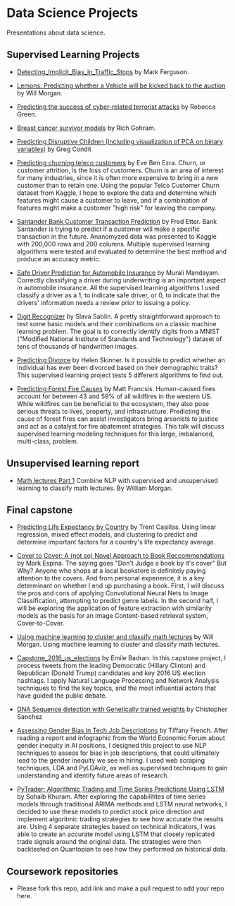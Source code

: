 # Data Science Projects
Presentations about data science.

## Supervised Learning Projects
- [Detecting_Implicit_Bias_in_Traffic_Stops](https://github.com/maf5509/Detecting_Implicit_Bias_in_Traffic_Stops) by Mark Ferguson.

- [Lemons: Predicting whether a Vehicle will be kicked back to the auction](https://github.com/ExtraLime/lemons) by Will Morgan. 



- [Predicting the success of cyber-related terrorist attacks](https://github.com/Begecky/Thinkful_Materials/tree/master/Unit_3_Capstone) by Rebecca Green.

- [Breast cancer survivor models](https://github.com/richardgorham1/ds-supervised-learning-capstone-lite) by Rich Gohram.    

- [Predicting Disruptive Children (Including visualization of PCA on binary variables)](https://github.com/conditg/predicting-disruption) by Greg Condit

- [Predicting churning teleco customers](https://github.com/ecbenezra/ThinkfulAssignments/tree/master/Midterm-Capstone-Report) by Eve Ben Ezra. Churn, or customer attrition, is the loss of customers. Churn is an area of interest for many industries, since it is often more expensive to bring in a new customer than to retain one. Using the popular Telco Customer Churn dataset from Kaggle, I hope to explore the data and determine which features might cause a customer to leave, and if a combination of features might make a customer "high risk" for leaving the company.

- [Santander Bank Customer Transaction Prediction](https://github.com/etterfred/Thinkful/blob/master/Santander_Bank_supervised_learning_capstone.ipynb) by Fred Etter.  Bank Santander is trying to predict if a customer will make a specific transaction in the future.  Ananomyzed data was presented to Kaggle with 200,000 rows and 200 columns.  Multiple supervised learning algorithms were tested and evaluated to determine the best method and produce an accuracy metric.

- [Safe Driver Prediction for Automobile Insurance](https://github.com/mu-mandayam/DataScience/blob/master/Supervised_Learning_Capstone/Sup_Learning_Capstone_Safe_Driver.ipynb) by Murali Mandayam. Correctly classifying a driver during underwriting is an important aspect in automobile insurance. All the supervised learning algorithms I used classify a driver as a 1, to indicate safe driver, or 0, to indicate that the drivers' information needs a review prior to issuing a policy.

- [Digit Recognizer](https://github.com/ISSablin/Digit_Recognizer.git) by Slava Sablin. A pretty straightforward approach to test some basic models and their combinations on a classic machine learning problem.  The goal is to correctly identify digits from a MNIST ("Modified National Institute of Standards and Technology") dataset of tens of thousands of handwritten images. 

- [Predicting Divorce](https://github.com/SmellsLikeCake/predicting-divorce) by Helen Skinner. 
Is it possible to predict whether an individual has ever been divorced based on their demographic traits? This supervised learning project tests 5 different algorithms to find out.

- [Predicting Forest Fire Causes](https://github.com/mkfrancsis/Thinkful-Supervised-Learning-Capstone) by Matt Francsis.
Human-caused fires account for between 43 and 59% of all wildfires in the western US. While wildfires can be beneficial to the ecosystem, they also pose serious threats to lives, property, and infrastructure. Predicting the cause of forest fires can assist investigators bring arsonists to justice and act as a catalyst for fire abatement strategies. This talk will discuss supervised learning modeling techniques for this large, imbalanced, multi-class, problem.


## Unsupervised learning report

- [Math lectures Part 1](https://github.com/ExtraLime/math-lectures) Combine NLP with supervised and unsupervised learning to classify math lectures. By William Morgan.

## Final capstone


- [Predicting Life Expectancy by Country](https://github.com/trent129/Final-Thinkful-Capstone) by Trent Casillas. Using linear regression, mixed effect models, and clustering to predict and determine important factors for a country's life expectancy average. 

- [Cover to Cover: A (not so) Novel Approach to Book Reccommendations](https://www.thinkful.com/project-hunt/projects/cover-to-cover-a-not-so-novel-approach-to-book-reccommendations-4230) by Mark Espina. The saying goes "Don't Judge a book by it's cover" But Why? Anyone who shops at a local bookstore is definitely paying attention to the covers. And from personal experience, it is a key determinant on whether I end up purchasing a book. First, I will discuss the pros and cons of applying Convolutional Neural Nets to Image Classification, attempting to predict genre labels. In the second half, I will be exploring the application of feature extraction with similarity models as the basis for an Image Content-based retrieval system, Cover-to-Cover.

- [Using machine learning to cluster and classify math lectures](https://github.com/ExtraLime/math-lectures) by Will Morgan. Using machine learning to cluster and classify math lectures.

- [Capstone_2016_us_elections](https://github.com/ebadran/thinkfulBC/blob/master/final_capstone/Capstone_2016_us_elections.ipynb) by Emile Badran. In this capstone project, I process tweets from the leading Democratic (Hillary Clinton) and Republican (Donald Trump) candidates and key 2016 US election hashtags. I apply Natural Language Processing and Network Analysis techniques to find the key topics, and the most influential actors that have guided the public debate.


 
 - [DNA Sequence detection with Genetically trained weights](https://github.com/christophersanchez/DataScience/tree/master/Thinkful/Unit6) by Chistopher Sanchez
 
 - [Assessing Gender Bias in Tech Job Descriptions](https://github.com/tshaefrench/dataviz/tree/master/Final%20Capstone) by Tiffany French. 
After reading a report and infographic from the World Economic Forum about gender inequity in AI positions, I designed this project to use NLP techniques to assess for bias in job descriptions, that could ultimately lead to the gender inequity we see in hiring.  I used web scraping techniques, LDA and PyLDAviz, as well as supervised techniques to gain understanding and identify future areas of research.

- [PyTrader: Algorithmic Trading and Time Series Predictions Using LSTM](https://github.com/sohaibk321/quant_analysis_stocks) by Sohaib Khuram.
After exploring the capabilitites of time series models through traditional ARIMA methods and LSTM neural networks, I decided to use these models to predict stock price direction and implement algoritmic trading strategies to see how accurate the results are. Using 4 separate strategies based on technical indicators, I was able to create an accurate model using LSTM that closely replicated trade signals around the original data. The strategies were then backtested on Quantopian to see how they performed on historical data.

## Coursework repositories
- Please fork this repo, add link and make a pull request to add your repo here.
